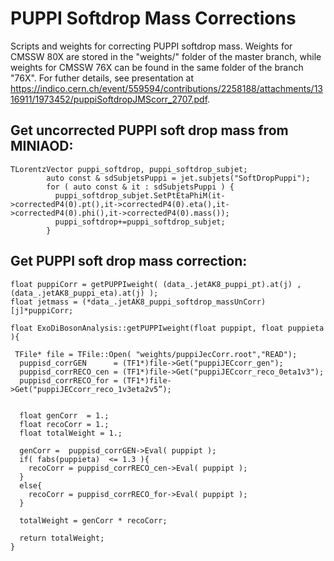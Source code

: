 # PUPPI Softdrop Mass Corrections
Scripts and weights for correcting PUPPI softdrop mass. Weights for CMSSW 80X are stored in the "weights/" folder of the master branch, while weights for CMSSW 76X can be found in the same folder of the branch "76X". For futher details, see presentation at https://indico.cern.ch/event/559594/contributions/2258188/attachments/1316911/1973452/puppiSoftdropJMScorr_2707.pdf.

## Get uncorrected PUPPI soft drop mass from MINIAOD:
```
TLorentzVector puppi_softdrop, puppi_softdrop_subjet;
        auto const & sdSubjetsPuppi = jet.subjets("SoftDropPuppi");
        for ( auto const & it : sdSubjetsPuppi ) {
          puppi_softdrop_subjet.SetPtEtaPhiM(it->correctedP4(0).pt(),it->correctedP4(0).eta(),it->correctedP4(0).phi(),it->correctedP4(0).mass());
          puppi_softdrop+=puppi_softdrop_subjet;
        }
```
## Get PUPPI soft drop mass correction:
```
float puppiCorr = getPUPPIweight( (data_.jetAK8_puppi_pt).at(j) , (data_.jetAK8_puppi_eta).at(j) );
float jetmass = (*data_.jetAK8_puppi_softdrop_massUnCorr)[j]*puppiCorr;

float ExoDiBosonAnalysis::getPUPPIweight(float puppipt, float puppieta ){

 TFile* file = TFile::Open( "weights/puppiJecCorr.root","READ");
  puppisd_corrGEN      = (TF1*)file->Get("puppiJECcorr_gen");
  puppisd_corrRECO_cen = (TF1*)file->Get("puppiJECcorr_reco_0eta1v3");
  puppisd_corrRECO_for = (TF1*)file->Get("puppiJECcorr_reco_1v3eta2v5”);


  float genCorr  = 1.;
  float recoCorr = 1.;
  float totalWeight = 1.;
        
  genCorr =  puppisd_corrGEN->Eval( puppipt );
  if( fabs(puppieta)  <= 1.3 ){
    recoCorr = puppisd_corrRECO_cen->Eval( puppipt );
  }
  else{
    recoCorr = puppisd_corrRECO_for->Eval( puppipt );
  }
  
  totalWeight = genCorr * recoCorr;

  return totalWeight;
}
```
